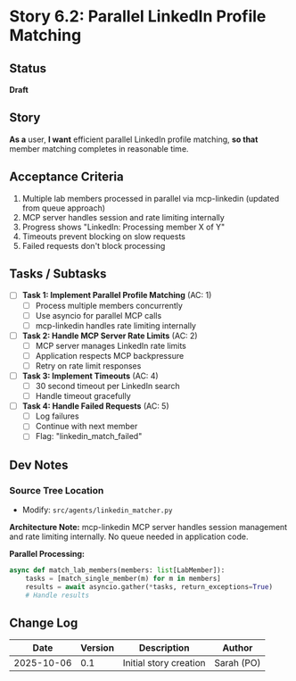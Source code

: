 # Story 6.2: Parallel LinkedIn Profile Matching

## Status

**Draft**

## Story

**As a** user,
**I want** efficient parallel LinkedIn profile matching,
**so that** member matching completes in reasonable time.

## Acceptance Criteria

1. Multiple lab members processed in parallel via mcp-linkedin (updated from queue approach)
2. MCP server handles session and rate limiting internally
3. Progress shows "LinkedIn: Processing member X of Y"
4. Timeouts prevent blocking on slow requests
5. Failed requests don't block processing

## Tasks / Subtasks

- [ ] **Task 1: Implement Parallel Profile Matching** (AC: 1)
  - [ ] Process multiple members concurrently
  - [ ] Use asyncio for parallel MCP calls
  - [ ] mcp-linkedin handles rate limiting internally

- [ ] **Task 2: Handle MCP Server Rate Limits** (AC: 2)
  - [ ] MCP server manages LinkedIn rate limits
  - [ ] Application respects MCP backpressure
  - [ ] Retry on rate limit responses

- [ ] **Task 3: Implement Timeouts** (AC: 4)
  - [ ] 30 second timeout per LinkedIn search
  - [ ] Handle timeout gracefully

- [ ] **Task 4: Handle Failed Requests** (AC: 5)
  - [ ] Log failures
  - [ ] Continue with next member
  - [ ] Flag: "linkedin_match_failed"

## Dev Notes

### Source Tree Location
- Modify: `src/agents/linkedin_matcher.py`

**Architecture Note:** mcp-linkedin MCP server handles session management and rate limiting internally. No queue needed in application code.

**Parallel Processing:**
```python
async def match_lab_members(members: list[LabMember]):
    tasks = [match_single_member(m) for m in members]
    results = await asyncio.gather(*tasks, return_exceptions=True)
    # Handle results
```

## Change Log

| Date | Version | Description | Author |
|------|---------|-------------|--------|
| 2025-10-06 | 0.1 | Initial story creation | Sarah (PO) |
